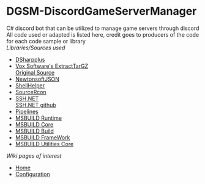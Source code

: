 # DGSM-DiscordGameServerManager
C# discord bot that can be utilized to manage game servers through discord<br />
All code used or adapted is listed here, credit goes to producers of the code for each code sample or library<br />
<em>Libraries/Sources used</em>
<ul>
  <li>
	  <a href="https://github.com/DSharpPlus/DSharpPlus">DSharpplus</a>
  </li>
	<li>
		<a href="https://gist.github.com/voxsoftware/590c3c87d5e337106f0bdb80536c0c0c">Vox Software's ExtractTarGZ</a><br />
		<a href="https://gist.github.com/ForeverZer0/a2cd292bd2f3b5e114956c00bb6e872b">Original Source</a>
	</li>
  <li>
	  <a href="https://www.newtonsoft.com/json">NewtonsoftJSON</a>
  </li>
	<li>
		<a href="https://loune.net/2017/06/running-shell-bash-commands-in-net-core/">ShellHelper</a>
	</li>
  <li>
	  <a href="https://github.com/aiusepsi/SourceRcon">SourceRcon</a>
  </li>
	<li>
		<a href="https://www.nuget.org/packages/SSH.NET">SSH.NET</a><br  />
		<a href="https://github.com/sshnet/SSH.NET">SSH.NET github</a>
	</li>
	<li>
		<a href="https://www.nuget.org/packages/System.IO.Pipelines/">Pipelines</a>
	</li>
  <li>
	  <a href="https://www.nuget.org/packages/Microsoft.Build.Runtime/">MSBUILD Runtime</a>
  </li>
	<li>
	  <a href="https://www.nuget.org/packages/Microsoft.Build.Tasks.Core/">MSBUILD Core</a>
		  </li>
		  <li>
		  <a href="https://www.nuget.org/packages/Microsoft.Build/">MSBUILD Build</a>
		  </li>
		  <li>
		  <a href="https://www.nuget.org/packages/Microsoft.Build.Framework/">MSBUILD FrameWork</a>
		  </li>
		  <li>
		  <a href="https://www.nuget.org/packages/Microsoft.Build.Utilities.Core/">MSBUILD Utilities Core</a>
		  </li>
  </ul>
  <em>Wiki pages of interest</em>
  <ul>
	<li>
		<a href="https://github.com/Supershade2/DGSM-DiscordGameServerManager/wiki">Home</a>
	</li>
	<li>
	<a href="https://github.com/Supershade2/DGSM-DiscordGameServerManager/wiki/Configuration-overview:-Config.json">Configuration</a>
	</li>
</ul>
